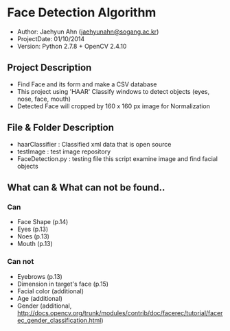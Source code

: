 # Face Detection Algorithm
* Author: Jaehyun Ahn (jaehyunahn@sogang.ac.kr)
* ProjectDate: 01/10/2014
* Version: Python 2.7.8 + OpenCV 2.4.10

## Project Description
* Find Face and its form and make a CSV database
* This project using 'HAAR' Classify windows to detect objects (eyes, nose, face, mouth)
* Detected Face will cropped by 160 x 160 px image for Normalization

## File & Folder Description
* haarClassifier : Classified xml data that is open source
* testImage : test image repository
* FaceDetection.py : testing file this script examine image and find facial objects

## What can & What can not be found..
### Can
* Face Shape (p.14)
* Eyes (p.13)
* Noes (p.13)
* Mouth (p.13)

### Can not
* Eyebrows (p.13)
* Dimension in target's face (p.15)
* Facial color (additional)
* Age (additional)
* Gender (additional, http://docs.opencv.org/trunk/modules/contrib/doc/facerec/tutorial/facerec_gender_classification.html)
